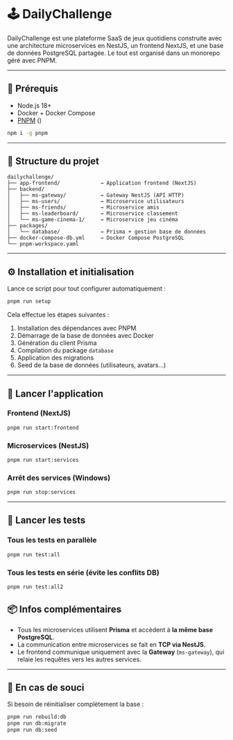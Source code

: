 # 🕹️ DailyChallenge

DailyChallenge est une plateforme SaaS de jeux quotidiens construite avec une architecture microservices en NestJS, un frontend NextJS, et une base de données PostgreSQL partagée. Le tout est organisé dans un monorepo géré avec PNPM.

---

## 🧰 Prérequis

- Node.js 18+
- Docker + Docker Compose
- [PNPM](https://pnpm.io/installation) ()

```bash
npm i -g pnpm
```


---

## 📁 Structure du projet

```
dailychallenge/
├── app-frontend/             → Application frontend (NextJS)
├── backend/
│   ├── ms-gateway/           → Gateway NestJS (API HTTP)
│   ├── ms-users/             → Microservice utilisateurs
│   ├── ms-friends/           → Microservice amis
│   ├── ms-leaderboard/       → Microservice classement
│   └── ms-game-cinema-1/     → Microservice jeu cinéma
├── packages/
│   └── database/             → Prisma + gestion base de données
├── docker-compose-db.yml     → Docker Compose PostgreSQL
└── pnpm-workspace.yaml
```

---

## ⚙️ Installation et initialisation

Lance ce script pour tout configurer automatiquement :

```bash
pnpm run setup
```

Cela effectue les étapes suivantes :

1. Installation des dépendances avec PNPM
2. Démarrage de la base de données avec Docker
3. Génération du client Prisma
4. Compilation du package `database`
5. Application des migrations
6. Seed de la base de données (utilisateurs, avatars...)

---

## 🚀 Lancer l'application

### Frontend (NextJS)

```bash
pnpm run start:frontend
```

### Microservices (NestJS)

```bash
pnpm run start:services
```

### Arrêt des services (Windows)

```bash
pnpm run stop:services
```

---

## 🧪 Lancer les tests

### Tous les tests en parallèle

```bash
pnpm run test:all
```

### Tous les tests en série (évite les conflits DB)

```bash
pnpm run test:all2
```


## 📦 Infos complémentaires

- Tous les microservices utilisent **Prisma** et accèdent à **la même base PostgreSQL**.
- La communication entre microservices se fait en **TCP via NestJS**.
- Le frontend communique uniquement avec la **Gateway** (`ms-gateway`), qui relaie les requêtes vers les autres services.

---

## 🧼 En cas de souci

Si besoin de réinitialiser complètement la base :

```bash
pnpm run rebuild:db
pnpm run db:migrate
pnpm run db:seed
```

